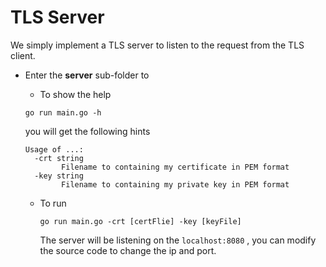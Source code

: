 # TLS Server

We simply implement a TLS server to listen to the request from the TLS client.

* Enter the **server** sub-folder to

  *  To show the help

    `go run main.go -h`

    you will get the following hints

    ```
    Usage of ...:
      -crt string
            Filename to containing my certificate in PEM format
      -key string
            Filename to containing my private key in PEM format
    ```

    

  * To run 

    `go run main.go -crt [certFlie] -key [keyFile]`

    The server will be listening on the `localhost:8080` , you can modify the source code to change the ip and port.

